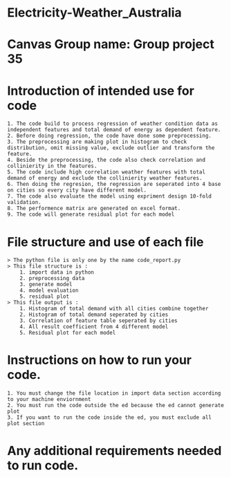 # Electricity-Weather_Australia
# Canvas Group name: Group project 35


# Introduction of intended use for code
    1. The code build to process regression of weather condition data as independent features and total demand of energy as dependent feature.
    2. Before doing regression, the code have done some preprocessing.
    3. The preprocessing are making plot in histogram to check distribution, omit missing value, exclude outlier and transform the feature.
    4. Beside the preprocessing, the code also check correlation and collinierity in the features.
    5. The code include high correlation weather features with total demand of energy and exclude the collinierity weather features.
    6. Then doing the regresion, the regression are seperated into 4 base on cities so every city have different model.
    7. The code also evaluate the model using expriment design 10-fold validation.
    8. The performence matrix are generated on excel format.
    9. The code will generate residual plot for each model
# File structure and use of each file
    > The python file is only one by the name code_report.py
    > This file structure is :
        1. import data in python
        2. preprocessing data
        3. generate model
        4. model evaluation
        5. residual plot
    > This file output is :
        1. Histogram of total demand with all cities combine together
        2. Histogram of total demand seperated by cities
        3. Correlation of feature table seperated by cities
        4. All result coefficient from 4 different model
        5. Residual plot for each model 
# Instructions on how to run your code.
    1. You must change the file location in import data section according to your machine enviornment
    2. You must run the code outside the ed because the ed cannot generate plot
    3. If you want to run the code inside the ed, you must exclude all plot section
# Any additional requirements needed to run code.
